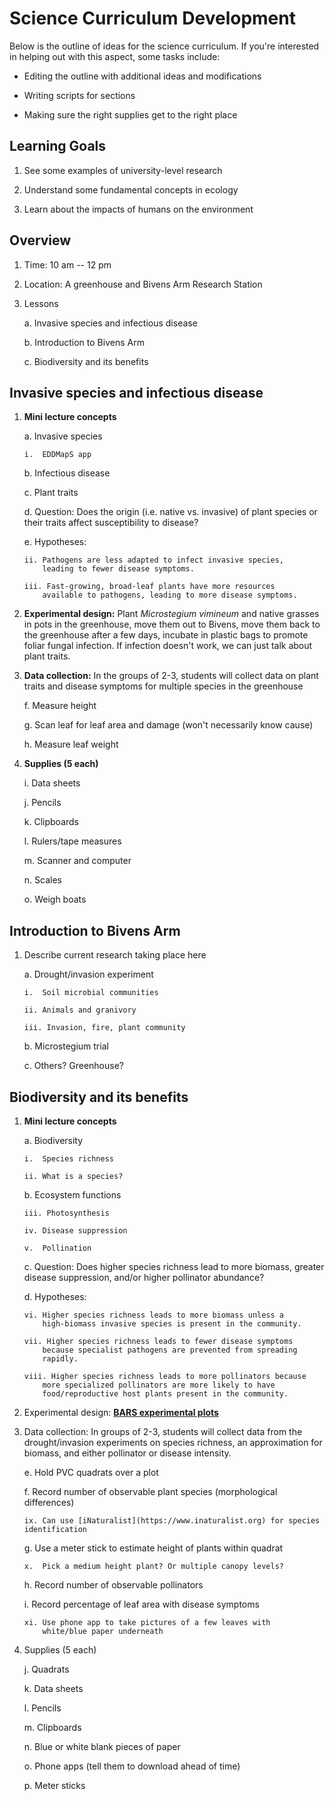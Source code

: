 # Science Curriculum Development

Below is the outline of ideas for the science curriculum. If you're
interested in helping out with this aspect, some tasks include:

-   Editing the outline with additional ideas and modifications

-   Writing scripts for sections

-   Making sure the right supplies get to the right place

## Learning Goals

1.  See some examples of university-level research

2.  Understand some fundamental concepts in ecology

3.  Learn about the impacts of humans on the environment

## Overview

1.  Time: 10 am -- 12 pm

2.  Location: A greenhouse and Bivens Arm Research Station

3.  Lessons

    a.  Invasive species and infectious disease

    b.  Introduction to Bivens Arm

    c.  Biodiversity and its benefits

## Invasive species and infectious disease

1.  **Mini lecture concepts**

    a.  Invasive species

        i.  EDDMapS app

    b.  Infectious disease

    c.  Plant traits

    d.  Question: Does the origin (i.e. native vs. invasive) of plant
        species or their traits affect susceptibility to disease?

    e.  Hypotheses:

        ii. Pathogens are less adapted to infect invasive species,
            leading to fewer disease symptoms.

        iii. Fast-growing, broad-leaf plants have more resources
            available to pathogens, leading to more disease symptoms.

2.  **Experimental design:** Plant *Microstegium vimineum* and native
    grasses in pots in the greenhouse, move them out to Bivens, move
    them back to the greenhouse after a few days, incubate in plastic
    bags to promote foliar fungal infection. If infection doesn't work,
    we can just talk about plant traits.

3.  **Data collection:** In the groups of 2-3, students will collect data on
    plant traits and disease symptoms for multiple species in the
    greenhouse

    f.  Measure height

    g.  Scan leaf for leaf area and damage (won't necessarily know cause)

    h.  Measure leaf weight

4.  **Supplies (5 each)**

    i.  Data sheets

    j.  Pencils

    k.  Clipboards

    l.  Rulers/tape measures

    m.  Scanner and computer

    n.  Scales

    o.  Weigh boats

## Introduction to Bivens Arm

1.  Describe current research taking place here

    a.  Drought/invasion experiment

        i.  Soil microbial communities

        ii. Animals and granivory
        
        iii. Invasion, fire, plant community

    b.  Microstegium trial

    c.  Others? Greenhouse?

## Biodiversity and its benefits

1.  **Mini lecture concepts**

    a.  Biodiversity

        i.  Species richness

        ii. What is a species?

    b.  Ecosystem functions

        iii. Photosynthesis

        iv. Disease suppression

        v.  Pollination

    c.  Question: Does higher species richness lead to more biomass,
        greater disease suppression, and/or higher pollinator abundance?

    d.  Hypotheses:

        vi. Higher species richness leads to more biomass unless a
            high-biomass invasive species is present in the community.

        vii. Higher species richness leads to fewer disease symptoms
            because specialist pathogens are prevented from spreading
            rapidly.

        viii. Higher species richness leads to more pollinators because
            more specialized pollinators are more likely to have
            food/reproductive host plants present in the community.

2.  Experimental design:
    [**BARS experimental plots**](https://doi.org/10.1002/ece3.2729)

3.  Data collection: In groups of 2-3, students will collect data from
    the drought/invasion experiments on species richness, an
    approximation for biomass, and either pollinator or disease
    intensity.

    e.  Hold PVC quadrats over a plot

    f.  Record number of observable plant species (morphological
        differences)

        ix. Can use [iNaturalist](https://www.inaturalist.org) for species identification

    g.  Use a meter stick to estimate height of plants within quadrat

        x.  Pick a medium height plant? Or multiple canopy levels?

    h.  Record number of observable pollinators

    i.  Record percentage of leaf area with disease symptoms

        xi. Use phone app to take pictures of a few leaves with
            white/blue paper underneath

4.  Supplies (5 each)

    j.  Quadrats

    k.  Data sheets

    l.  Pencils

    m.  Clipboards

    n.  Blue or white blank pieces of paper

    o.  Phone apps (tell them to download ahead of time)

    p.  Meter sticks
